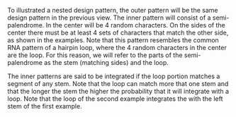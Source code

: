 To illustrated a nested design pattern, the outer pattern will be the same design pattern in the previous view. The inner pattern will consist of a semi-palendrome. In the center will be 4 random characters. On the sides of the center there must be at least 4 sets of characters that match the other side, as shown in the examples. Note that this pattern resembles the common RNA pattern of a hairpin loop, where the 4 random characters in the center are the loop. For this reason, we will refer to the parts of the semi-palendrome as the stem (matching sides) and the loop.

The inner patterns are said to be integrated if the loop portion matches a segment of any stem. Note that the loop can match more that one stem and that the longer the stem the higher the probability that it will integrate with a loop. Note that the loop of the second example integrates the with the left stem of the first example.